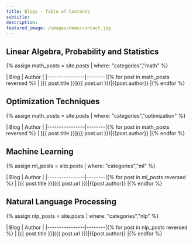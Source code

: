 ```yaml
---
title: Blogs - Table of Contents
subtitle: 
description: 
featured_image: /images/demo/contact.jpg
---
```


## Linear Algebra, Probability and Statistics

{% assign math_posts = site.posts | where: "categories","math" %}

| Blog | Author |
|----------------|--------|{% for post in math_posts reversed %}
| [{{ post.title }}]({{ post.url }})|{{post.author}} |{% endfor %}

## Optimization Techniques

{% assign math_posts = site.posts | where: "categories","optimization" %}

| Blog | Author |
|----------------|--------|{% for post in math_posts reversed %}
| [{{ post.title }}]({{ post.url }})|{{post.author}} |{% endfor %}

## Machine Learning

{% assign ml_posts = site.posts | where: "categories","ml" %}

| Blog | Author |
|----------------|--------|{% for post in ml_posts reversed %}
| [{{ post.title }}]({{ post.url }})|{{post.author}} |{% endfor %}

## Natural Language Processing

{% assign nlp_posts = site.posts | where: "categories","nlp" %}

| Blog | Author |
|----------------|--------|{% for post in nlp_posts reversed %}
| [{{ post.title }}]({{ post.url }})|{{post.author}} |{% endfor %}